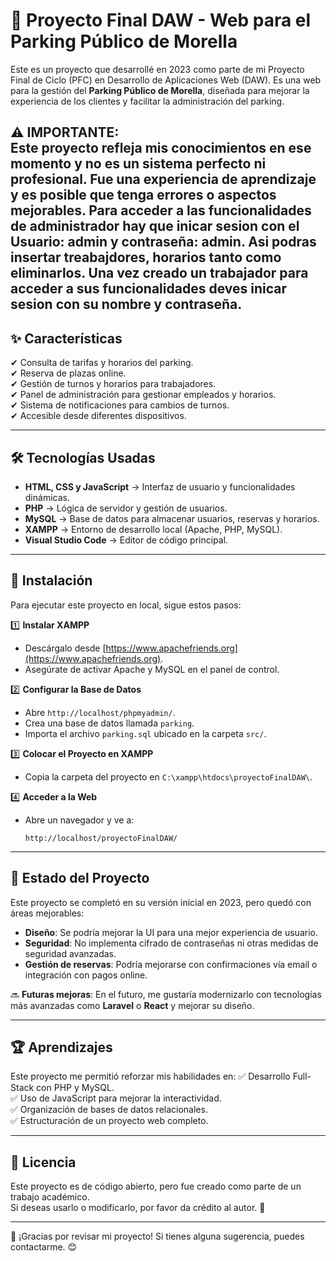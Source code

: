 # 🚗 Proyecto Final DAW - Web para el Parking Público de Morella

Este es un proyecto que desarrollé en 2023 como parte de mi Proyecto Final de Ciclo (PFC) en Desarrollo de Aplicaciones Web (DAW). Es una web para la gestión del **Parking Público de Morella**, diseñada para mejorar la experiencia de los clientes y facilitar la administración del parking.

⚠️ **IMPORTANTE:**  
Este proyecto refleja mis conocimientos en ese momento y no es un sistema perfecto ni profesional. Fue una experiencia de aprendizaje y es posible que tenga errores o aspectos mejorables.
Para acceder a las funcionalidades de administrador hay que inicar sesion con el **Usuario: admin y contraseña: admin**. Asi podras insertar treabajdores, horarios tanto como eliminarlos.
Una vez creado un trabajador para acceder a sus funcionalidades deves inicar sesion con su nombre y contraseña.
---

## ✨ **Características**
✔ Consulta de tarifas y horarios del parking.  
✔ Reserva de plazas online.  
✔ Gestión de turnos y horarios para trabajadores.  
✔ Panel de administración para gestionar empleados y horarios.  
✔ Sistema de notificaciones para cambios de turnos.  
✔ Accesible desde diferentes dispositivos.  

---

## 🛠 **Tecnologías Usadas**
- **HTML, CSS y JavaScript** → Interfaz de usuario y funcionalidades dinámicas.
- **PHP** → Lógica de servidor y gestión de usuarios.
- **MySQL** → Base de datos para almacenar usuarios, reservas y horarios.
- **XAMPP** → Entorno de desarrollo local (Apache, PHP, MySQL).
- **Visual Studio Code** → Editor de código principal.

---

## 🔧 **Instalación**
Para ejecutar este proyecto en local, sigue estos pasos:

1️⃣ **Instalar XAMPP**  
   - Descárgalo desde [https://www.apachefriends.org](https://www.apachefriends.org).  
   - Asegúrate de activar Apache y MySQL en el panel de control.

2️⃣ **Configurar la Base de Datos**  
   - Abre `http://localhost/phpmyadmin/`.  
   - Crea una base de datos llamada `parking`.  
   - Importa el archivo `parking.sql` ubicado en la carpeta `src/`.

3️⃣ **Colocar el Proyecto en XAMPP**  
   - Copia la carpeta del proyecto en `C:\xampp\htdocs\proyectoFinalDAW\`.

4️⃣ **Acceder a la Web**  
   - Abre un navegador y ve a:  
     ```
     http://localhost/proyectoFinalDAW/
     ```

---

## 📌 **Estado del Proyecto**
Este proyecto se completó en su versión inicial en 2023, pero quedó con áreas mejorables:
- **Diseño**: Se podría mejorar la UI para una mejor experiencia de usuario.
- **Seguridad**: No implementa cifrado de contraseñas ni otras medidas de seguridad avanzadas.
- **Gestión de reservas**: Podría mejorarse con confirmaciones vía email o integración con pagos online.

🔜 **Futuras mejoras**: En el futuro, me gustaría modernizarlo con tecnologías más avanzadas como **Laravel** o **React** y mejorar su diseño.

---

## 🏆 **Aprendizajes**
Este proyecto me permitió reforzar mis habilidades en:
✅ Desarrollo Full-Stack con PHP y MySQL.  
✅ Uso de JavaScript para mejorar la interactividad.  
✅ Organización de bases de datos relacionales.  
✅ Estructuración de un proyecto web completo.

---

## 📄 **Licencia**
Este proyecto es de código abierto, pero fue creado como parte de un trabajo académico.  
Si deseas usarlo o modificarlo, por favor da crédito al autor. 🙌

---

🚀 ¡Gracias por revisar mi proyecto! Si tienes alguna sugerencia, puedes contactarme. 😊
